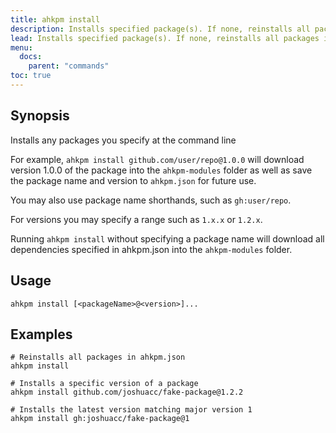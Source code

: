 ```yaml
---
title: ahkpm install
description: Installs specified package(s). If none, reinstalls all packages in ahkpm.json.
lead: Installs specified package(s). If none, reinstalls all packages in ahkpm.json.
menu:
  docs:
    parent: "commands"
toc: true
---
```

## Synopsis

Installs any packages you specify at the command line

For example, `ahkpm install github.com/user/repo@1.0.0` will download version
1.0.0 of the package into the `ahkpm-modules` folder as well as save the package
name and version to `ahkpm.json` for future use.

You may also use package name shorthands, such as `gh:user/repo`.

For versions you may specify a range such as `1.x.x` or `1.2.x`.

Running `ahkpm install` without specifying a package name will download all
dependencies specified in ahkpm.json into the `ahkpm-modules` folder.

## Usage

```text
ahkpm install [<packageName>@<version>]...
```

## Examples

```text
# Reinstalls all packages in ahkpm.json
ahkpm install

# Installs a specific version of a package
ahkpm install github.com/joshuacc/fake-package@1.2.2

# Installs the latest version matching major version 1
ahkpm install gh:joshuacc/fake-package@1
```

